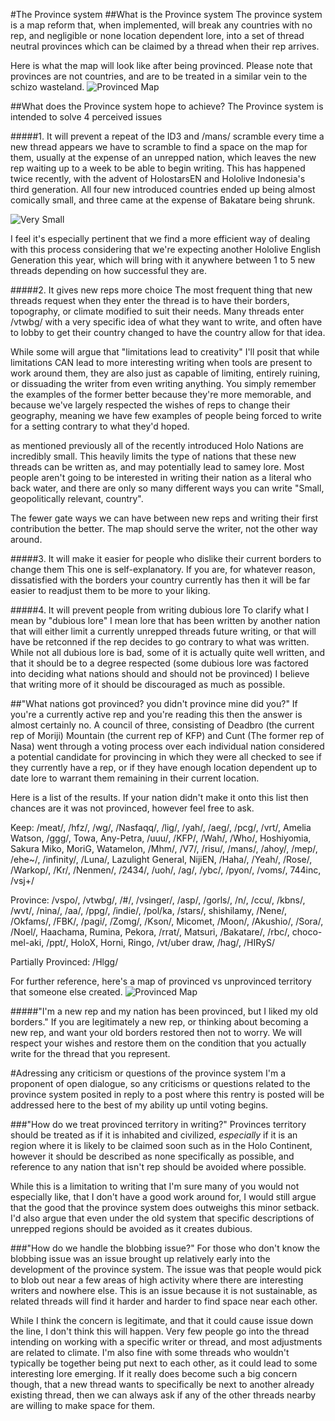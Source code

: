#The Province system
##What is the Province system
The province system is a map reform that, when implemented, will break any countries with no rep, and negligible or none location dependent lore, into a set of thread neutral provinces which can be claimed by a thread when their rep arrives.

Here is what the map will look like after being provinced. Please note that provinces are not countries, and are to be treated in a similar vein to the schizo wasteland.
![Provinced Map](https://i.imgur.com/oWHWF7a.png)

##What does the Province system hope to achieve?
The Province system is intended to solve 4 perceived issues

#####1. It will prevent a repeat of the ID3 and /mans/ scramble
every time a new thread appears we have to scramble to find a space on the map for them, usually at the expense of an unrepped nation, which leaves the new rep waiting up to a week to be able to begin writing. This has happened twice recently, with the advent of HolostarsEN and Hololive Indonesia's third generation. All four new introduced countries ended up being almost comically small, and three came at the expense of Bakatare being shrunk.

![Very Small](https://i.imgur.com/zfAmIgy.png)

I feel it's especially pertinent that we find a more efficient way of dealing with this process considering that we're expecting another Hololive English Generation this year, which will bring with it anywhere between 1 to 5 new threads depending on how successful they are.

#####2. It gives new reps more choice
The most frequent thing that new threads request when they enter the thread is to have their borders, topography, or climate modified to suit their needs. Many threads enter /vtwbg/ with a very specific idea of what they want to write, and often have to lobby to get their country changed to have the country allow for that idea.

While some will argue that "limitations lead to creativity" I'll posit that while limitations CAN lead to more interesting writing when tools are present to work around them, they are also just as capable of limiting, entirely ruining, or dissuading the writer from even writing anything. You simply remember the examples of the former better because they're more memorable, and because we've largely respected the wishes of reps to change their geography, meaning we have few examples of people being forced to write for a setting contrary to what they'd hoped.

as mentioned previously all of the recently introduced Holo Nations are incredibly small. This heavily limits the type of nations that these new threads can be written as, and may potentially lead to samey lore. Most people aren't going to be interested in writing their nation as a literal who back water, and there are only so many different ways you can write "Small, geopolitically relevant, country".

The fewer gate ways we can have between new reps and writing their first contribution the better. The map should serve the writer, not the other way around.

#####3. It will make it easier for people who dislike their current borders to change them
This one is self-explanatory. If you are, for whatever reason, dissatisfied with the borders your country currently has then it will be far easier to readjust them to be more to your liking. 

#####4. It will prevent people from writing dubious lore
To clarify what I mean by "dubious lore" I mean lore that has been written by another nation that will either limit a currently unrepped threads future writing, or that will have be retconned if the rep decides to go contrary to what was written. While not all dubious lore is bad, some of it is actually quite well written, and that it should be to a degree respected (some dubious lore was factored into deciding what nations should and should not be provinced) I believe that writing more of it should be discouraged as much as possible.


##"What nations got provinced? you didn't province mine did you?"
If you're a currently active rep and you're reading this then the answer is almost certainly no. 
A council of three, consisting of Deadbro (the current rep of Moriji) Mountain (the current rep of KFP) and Cunt (The former rep of Nasa) went through a voting process over each individual nation considered a potential candidate for provincing in which they were all checked to see if they currently have a rep, or if they have enough location dependent up to date lore to warrant them remaining in their current location.

Here is a list of the results. If your nation didn't make it onto this list then chances are it was not provinced, however feel free to ask.

Keep: /meat/, /hfz/, /wg/, /Nasfaqq/, /lig/, /yah/, /aeg/, /pcg/, /vrt/, Amelia Watson, /ggg/, Towa, Any-Petra, /uuu/, /KFP/, /Wah/, /Who/, Hoshiyomia, Sakura Miko, MoriG, Watamelon, /Mhm/, /V7/, /risu/, /mans/, /ahoy/, /mep/, /ehe~/, /infinity/, /Luna/, Lazulight General, NijiEN, /Haha/, /Yeah/, /Rose/, /Warkop/, /Kr/, /Nenmen/, /2434/, /uoh/, /ag/, /ybc/, /pyon/, /voms/, 744inc, /vsj+/

Province: /vspo/, /vtwbg/, /#/, /vsinger/, /asp/, /gorls/, /n/, /ccu/, /kbns/, /wvt/, /nina/, /aa/, /ppg/, /indie/, /pol/ka, /stars/, shishilamy, /Nene/, /Okfams/, /FBK/, /pagi/, /Zomg/, /Kson/, Micomet, /Moon/, /Akushio/, /Sora/, /Noel/, Haachama, Rumina, Pekora, /rrat/, Matsuri, /Bakatare/, /rbc/, choco-mel-aki, /ppt/, HoloX, Horni, Ringo, /vt/uber draw, /hag/, /HIRyS/

Partially Provinced: /Hlgg/

For further reference, here's a map of provinced vs unprovinced territory that someone else created.
![Provinced Map](https://i.imgur.com/E9tHjVn.png)

#####"I'm a new rep and my nation has been provinced, but I liked my old borders."
If you are legitimately a new rep, or thinking about becoming a new rep, and want your old borders restored then not to worry. We will respect your wishes and restore them on the condition that you actually write for the thread that you represent. 

#Adressing any criticism or questions of the province system
I'm a proponent of open dialogue, so any criticisms or questions related to the province system posited in reply to a post where this rentry is posted will be addressed here to the best of my ability up until voting begins.

###"How do we treat provinced territory in writing?"
Provinces territory should be treated as if it is inhabited and civilized, *especially* if it is an region where it is likely to be claimed soon such as in the Holo Continent, however it should be described as none specifically as possible, and reference to any nation that isn't rep should be avoided where possible.

While this is a limitation to writing that I'm sure many of you would not especially like, that I don't have a good work around for, I would still argue that the good that the province system does outweighs this minor setback. I'd also argue that even under the old system that specific descriptions of unrepped regions should be avoided as it creates dubious.

###"How do we handle the blobbing issue?"
For those who don't know the blobbing issue was an issue brought up relatively early into the development of the province system. The issue was that people would pick to blob out near a few areas of high activity where there are interesting writers and nowhere else. This is an issue because it is not sustainable, as related threads will find it harder and harder to find space near each other.

While I think the concern is legitimate, and that it could cause issue down the line, I don't think this will happen. Very few people go into the thread intending on working with a specific writer or thread, and most adjustments are related to climate. I'm also fine with some threads who wouldn't typically be together being put next to each other, as it could lead to some interesting lore emerging. If it really does become such a big concern though, that a new thread wants to specifically be next to another already existing thread, then we can always ask if any of the other threads nearby are willing to make space for them.
